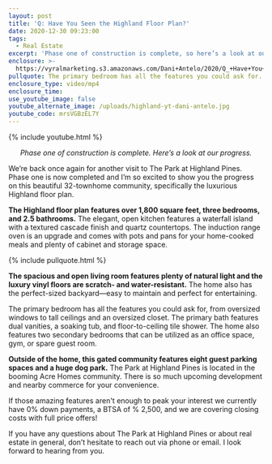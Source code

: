 ```yaml
---
layout: post
title: 'Q: Have You Seen the Highland Floor Plan?'
date: 2020-12-30 09:23:00
tags:
  - Real Estate
excerpt: 'Phase one of construction is complete, so here’s a look at our progress.'
enclosure: >-
  https://vyralmarketing.s3.amazonaws.com/Dani+Antelo/2020/Q_+Have+You+Seen+the+Highland+Floor+Plan_.mp4
pullquote: The primary bedroom has all the features you could ask for.
enclosure_type: video/mp4
enclosure_time:
use_youtube_image: false
youtube_alternate_image: /uploads/highland-yt-dani-antelo.jpg
youtube_code: mrsVGBzEL7Y
---
```


{% include youtube.html %}

<p style="text-align:center;"><em>Phase one of construction is complete. Here’s a look at our progress.</em></p>

We’re back once again for another visit to The Park at Highland Pines. Phase one is now completed and I’m so excited to show you the progress on this beautiful 32-townhome community, specifically the luxurious Highland floor plan.

**The Highland floor plan features over 1,800 square feet, three bedrooms, and 2.5 bathrooms.** The elegant, open kitchen features a waterfall island with a textured cascade finish and quartz countertops. The induction range oven is an upgrade and comes with pots and pans for your home-cooked meals and plenty of cabinet and storage space.

{% include pullquote.html %}

**The spacious and open living room features plenty of natural light and the luxury vinyl floors are scratch- and water-resistant.** The home also has the perfect-sized backyard—easy to maintain and perfect for entertaining.

The primary bedroom has all the features you could ask for, from oversized windows to tall ceilings and an oversized closet. The primary bath features dual vanities, a soaking tub, and floor-to-ceiling tile shower. The home also features two secondary bedrooms that can be utilized as an office space, gym, or spare guest room.

**Outside of the home, this gated community features eight guest parking spaces and a huge dog park.** The Park at Highland Pines is located in the booming Acre Homes community. There is so much upcoming development and nearby commerce for your convenience.

If those amazing features aren't enough to peak your interest we currently have 0% down payments, a BTSA of % 2,500, and we are covering closing costs with full price offers\!

If you have any questions about The Park at Highland Pines or about real estate in general, don’t hesitate to reach out via phone or email. I look forward to hearing from you.
